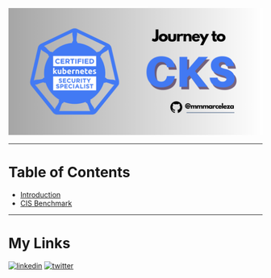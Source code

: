 <p align="center">
  <img src=".img/cks.png" alt="cks"/>
</p>

---
# Table of Contents
- [Introduction](contents/01/)
- [CIS Benchmark](contents/02/)
---

# My Links
[![linkedin](https://img.shields.io/badge/linkedin-0A66C2?style=for-the-badge&logo=linkedin&logoColor=white)](https://www.linkedin.com/in/marcelomarquesmelo/)
[![twitter](https://img.shields.io/badge/twitter-1DA1F2?style=for-the-badge&logo=twitter&logoColor=white)](https://twitter.com/mmmarceleza)

